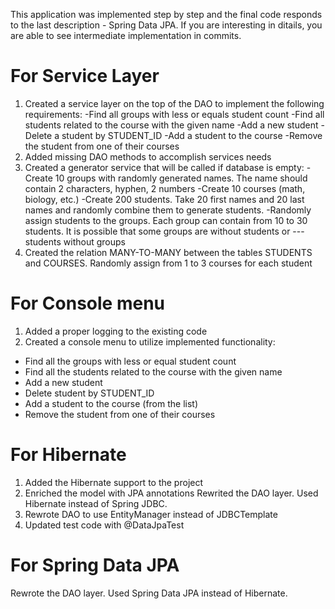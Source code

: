 This application was implemented step by step and the final code responds to the last description - Spring Data JPA.
If you are interesting in ditails, you are able to see intermediate implementation in commits.

# For Service Layer
1. Created a service layer on the top of the DAO to implement the following requirements:
-Find all groups with less or equals student count
-Find all students related to the course with the given name
-Add a new student
-Delete a student by STUDENT_ID
-Add a student to the course
-Remove the student from one of their courses
2. Added missing DAO methods to accomplish services needs
3. Created a generator service that will be called if database is empty:
-Create 10 groups with randomly generated names. The name should contain 2 characters, hyphen, 2 numbers
-Create 10 courses (math, biology, etc.)
-Create 200 students. Take 20 first names and 20 last names and randomly combine them to generate students.
-Randomly assign students to the groups. Each group can contain from 10 to 30 students. It is possible that some groups are without students or ---students without groups
4. Created the relation MANY-TO-MANY between the tables STUDENTS and COURSES. Randomly assign from 1 to 3 courses for each student

# For Console menu
1. Added a proper logging to the existing code
2. Created a console menu to utilize implemented functionality:
- Find all the groups with less or equal student count
- Find all the students related to the course with the given name
- Add a new student
- Delete student by STUDENT_ID
- Add a student to the course (from the list)
- Remove the student from one of their courses

# For Hibernate
1. Added the Hibernate support to the project
2. Enriched the model with JPA annotations Rewrited the DAO layer. Used Hibernate instead of Spring JDBC.
3. Rewrote DAO to use EntityManager instead of JDBCTemplate
4. Updated test code with @DataJpaTest

# For Spring Data JPA
Rewrote the DAO layer. Used Spring Data JPA instead of Hibernate.
